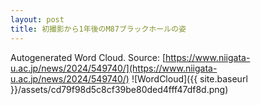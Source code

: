 ```yaml
---
layout: post
title: 初撮影から1年後のM87ブラックホールの姿
---
```

Autogenerated Word Cloud.
Source\: [https://www.niigata-u.ac.jp/news/2024/549740/](https://www.niigata-u.ac.jp/news/2024/549740/)
![WordCloud]({{ site.baseurl }}/assets/cd79f98d5c8cf39be80ded4fff47df8d.png)